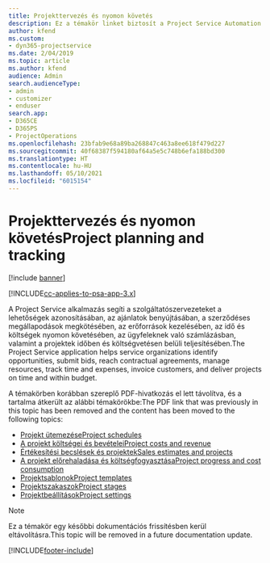 ```yaml
---
title: Projekttervezés és nyomon követés
description: Ez a témakör linket biztosít a Project Service Automation tervezéssel és nyomon követéssel kapcsolatos információihoz.
author: kfend
ms.custom:
- dyn365-projectservice
ms.date: 2/04/2019
ms.topic: article
ms.author: kfend
audience: Admin
search.audienceType:
- admin
- customizer
- enduser
search.app:
- D365CE
- D365PS
- ProjectOperations
ms.openlocfilehash: 23bfab9e68a89ba268847c463a8ee618f479d227
ms.sourcegitcommit: 40f68387f594180af64a5e5c748b6efa188bd300
ms.translationtype: HT
ms.contentlocale: hu-HU
ms.lasthandoff: 05/10/2021
ms.locfileid: "6015154"
---
```

# <a name="project-planning-and-tracking"></a><span data-ttu-id="f2a6f-103">Projekttervezés és nyomon követés</span><span class="sxs-lookup"><span data-stu-id="f2a6f-103">Project planning and tracking</span></span>

[!include [banner](../../includes/psa-now-project-operations.md)]

[!INCLUDE[cc-applies-to-psa-app-3.x](../../includes/cc-applies-to-psa-app-3x.md)]

<span data-ttu-id="f2a6f-104">A Project Service alkalmazás segíti a szolgáltatószervezeteket a lehetőségek azonosításában, az ajánlatok benyújtásában, a szerződéses megállapodások megkötésében, az erőforrások kezelésében, az idő és költségek nyomon követésében, az ügyfeleknek való számlázásban, valamint a projektek időben és költségvetésen belüli teljesítésében.</span><span class="sxs-lookup"><span data-stu-id="f2a6f-104">The Project Service application helps service organizations identify opportunities, submit bids, reach contractual agreements, manage resources, track time and expenses, invoice customers, and deliver projects on time and within budget.</span></span> 

<span data-ttu-id="f2a6f-105">A témakörben korábban szereplő PDF-hivatkozás el lett távolítva, és a tartalma átkerült az alábbi témakörökbe:</span><span class="sxs-lookup"><span data-stu-id="f2a6f-105">The PDF link that was previously in this topic has been removed and the content has been moved to the following topics:</span></span>

- [<span data-ttu-id="f2a6f-106">Projekt ütemezése</span><span class="sxs-lookup"><span data-stu-id="f2a6f-106">Project schedules</span></span>](../project-creating.md)
- [<span data-ttu-id="f2a6f-107">A projekt költségei és bevételei</span><span class="sxs-lookup"><span data-stu-id="f2a6f-107">Project costs and revenue</span></span>](../project-estimating.md)
- [<span data-ttu-id="f2a6f-108">Értékesítési becslések és projektek</span><span class="sxs-lookup"><span data-stu-id="f2a6f-108">Sales estimates and projects</span></span>](../project-leveraging.md)
- [<span data-ttu-id="f2a6f-109">A projekt előrehaladása és költségfogyasztása</span><span class="sxs-lookup"><span data-stu-id="f2a6f-109">Project progress and cost consumption</span></span>](../project-tracking.md)
- [<span data-ttu-id="f2a6f-110">Projektsablonok</span><span class="sxs-lookup"><span data-stu-id="f2a6f-110">Project templates</span></span>](../project-templates.md)
- [<span data-ttu-id="f2a6f-111">Projektszakaszok</span><span class="sxs-lookup"><span data-stu-id="f2a6f-111">Project stages</span></span>](../project-stages.md)
- [<span data-ttu-id="f2a6f-112">Projektbeállítások</span><span class="sxs-lookup"><span data-stu-id="f2a6f-112">Project settings</span></span>](../project-settings.md)

> [!NOTE]
> <span data-ttu-id="f2a6f-113">Ez a témakör egy későbbi dokumentációs frissítésben kerül eltávolításra.</span><span class="sxs-lookup"><span data-stu-id="f2a6f-113">This topic will be removed in a future documentation update.</span></span> 


[!INCLUDE[footer-include](../../includes/footer-banner.md)]